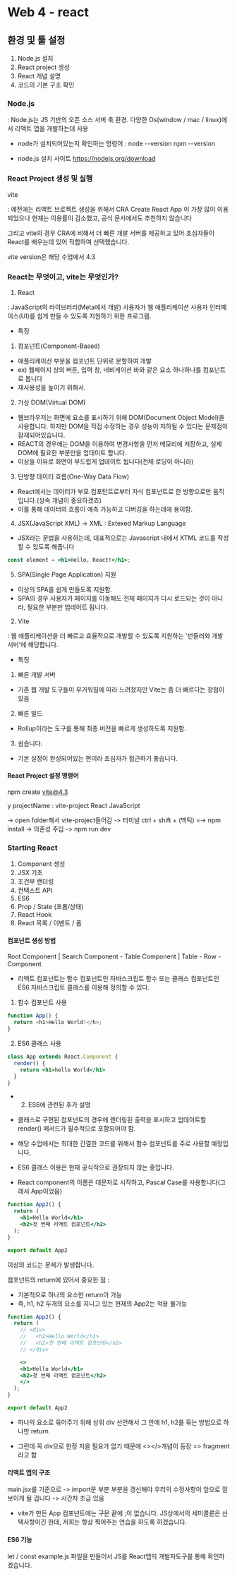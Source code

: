# Web 4 - react

## 환경 및 툴 설정

1. Node.js 설치
2. React project 생성
3. React 개념 설명
4. 코드의 기본 구조 확인

### Node.js
: Node.js는 JS 기반의 오픈 소스 서버 축 환경. 다양한 Os(window / mac / linux)에서 리액트 앱을 개발하는데 사용

- node가 설치되어있는지 확인하는 명령어
: node --version
npm --version

- node.js 설치 사이트
https://nodejs.org/download


### React Project 생성 및 실행
vite

: 예전에는 리액트 브로젝트 생성을 위해서 CRA Create React App 이 가장 많이 이용되었으나 현재는 이용률이 감소했고, 공식 문서에서도 추천하지 않습니다

그리고 vite의 경우 CRA에 비해서 더 빠른 개발 서버를 제공하고 있어 초심자들이 React를 배우는데 있어 적합하여 선택했습니다.

vite version은 해당 수업에서 4.3

### React는 무엇이고, vite는 무엇인가?

1. React

: JavaScript의 라이브러리(Meta에서 개발) 사용자가 웹 애플리케이션 사용자 인터페이스(UI)를 쉽게 만들 수 있도록 지원하기 위한 프로그램.

- 특징
1. 컴포넌트(Component-Based)
- 애플리케이션 부분을 컴포넌트 단위로 분할하여 개발
- ex) 웹페이지 상의 버튼, 입력 창, 네비게이션 바와 같은 요소 하나하나를 컴포넌트로 봅니다
- 재사용성을 높이기 위해서.

2. 가상 DOM(Virtual DOM)
- 웹브라우저는 화면에 요소를 표시하기 위해 DOM(Document Object Model)을 사용합니다. 하지만 DOM을 직접 수정하는 경우 성능이 저하될 수 있다는 문제점이 잠재되어있습니다.
- REACT의 경우에는 DOM을 이용하여 변경사항을 먼저 메모리에 저장하고, 실제 DOM에 필요한 부분만을 업데이트 합니다.
- 이상을 이유로 화면이 부드럽게 업데이트 됩니다(전체 로딩이 아니라)

3. 단방향 데이터 흐름(One-Way Data Flow)
- React에서는 데이터가 부모 컴포턴트로부터 자식 컴포넌트로 한 방향으로만 움직입니다.(상속 개념이 중요하겠죠)
- 이를 통해 데이터의 흐름이 예측 가능하고 디버깅을 하는데에 용이함.

4. JSX(JavaScript XML) -> XML : Extexed Markup Language
- JSX라는 문법을 사용하는데, 대표적으로는 Javascript 내에서 XTML 코드를 작성할 수 있도록 해줍니다

```jsx
const element = <h1>Hello, React!</h1>;
```

5. SPA(Single Page Application) 지원
- 이상의 SPA를 쉽게 만들도록 지원함.
- SPA의 경우 사용자가 페이지를 이동해도 전체 페이지가 다시 로드되는 것이 아니라, 필요한 부분만 업데이트 됩니다.



2. Vite

: 웹 애플리케이션을 더 빠르고 효율적으로 개발할 수 있도록 지원하는 '번들러와 개발 서버'에 해당합니다.

- 특징
1. 빠른 개발 서버
- 기존 웹 개발 도구들이 무거워짐에 따라 느려졌지만 Vite는 좀 더 빠르다는 장점이 있음
2. 빠른 빌드
- Rollup이라는 도구를 통해 최종 버전을 빠르게 생성하도록 지원함.
3. 쉽습니다.
- 기본 설정이 완성되어있는 편이라 초심자가 접근하기 좋습니다.

#### React Project 설정 명령어

npm create vite@4.3

y
projectName : vite-project
React
JavaScript

-> open folder해서 vite-project들어감
-> 터미널 ctrl + shift + (백틱)
=-> npm install -> 의존성 주입
-> npm run dev

### Starting React
1. Component 생성
2. JSX 기초
3. 조건부 랜더링
4. 컨택스트 API
5. ES6
6. Prop / State (프롭/상태)
7. React Hook
8. React 목록 / 이벤트 / 폼

#### 컴포넌트 생성 방법
Root Component
  |
Search Component - Table Component
                        |
                Table - Row - Component

- 리액트 컴포넌트는 함수 컴포넌트인 자바스크립트 함수 또는 클래스 컴포넌트인 ES6 자바스크립트 클래스를 이용해 정의할 수 있다.

1. 함수 컴포넌트 사용
```js
function App() {
  return <h1>Hello World!</h>;
}
```

2. ES6 클래스 사용
```jsx
class App extends React.Component {
  render() {
    return <h1>hello World</h1>
  }
}
```


- 2. ES6에 관련된 추가 설명
- 클래스로 구현된 컴포넌트의 경우에 렌더링된 출력을 표시하고 업데이트할 render() 메서드가 필수적으로 포함되어야 함.

- 해당 수업에서는 최대한 간결한 코드를 위해서 함수 컴포넌트를 주로 사용할 예정입니다,
- ES6 클래스 이용은 현재 공식적으로 권장되지 않는 중입니다.

* React component의 이름은 대문자로 시작하고, Pascal Case를 사용합니다(그래서 App이었음)

```jsx
function App2() {
  return (
    <h1>Hello World</h1>
    <h2>첫 번째 리액트 컴포넌트</h2>
  );
}

export default App2
```

이상의 코드는 문제가 발생합니다.

컴포넌트의 return에 있어서 중요한 점 :
- 기본적으로 하나의 요소만 return이 가능
- 즉, h1, h2 두개의 요소를 지니고 있는 현재의 App2는 적용 불가능

```jsx
function App2() {
  return (
    // <div>
    //   <h1>Hello World</h1>
    //   <h2>첫 번째 리액트 컴포넌트</h2>
    // </div>

    <>
    <h1>Hello World</h1>
    <h2>첫 번째 리액트 컴포넌트</h2>
    </>
  );
}

export default App2
```

- 하나의 요소로 묶어주기 위해 상위 div 선언해서 그 안에 h1, h2를 묶는 방법으로 하나만 return

- 그런데 꼭 div으로 한정 지을 필요가 없기 때문에 <></>개념이 등장 => fragment라고 함


#### 리액트 앱의 구조

main.jsx를 기준으로 -> import문 부분 <App /> 부분을 갱신해야 우리의 수정사항이 앞으로 잘 보이게 될 겁니다 -> 시간차 조금 있음

* vite가 만든 App 컴포넌트에는 구문 끝에 ;이 없습니다. JS상에서의 세미콜론은 선택사항이긴 한데, 저희는 항상 찍어주는 연습을 하도록 하겠습니다.

#### ES6 기능

let / const
example.js 파일을 만들어서 JS를 React앱의 개발자도구를 통해 확인하겠습니다.